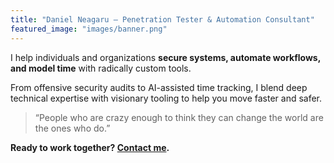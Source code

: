 ```yaml
---
title: "Daniel Neagaru – Penetration Tester & Automation Consultant"
featured_image: "images/banner.png"
---
```


I help individuals and organizations **secure systems, automate workflows, and model time** with radically custom tools.

From offensive security audits to AI-assisted time tracking, I blend deep technical expertise with visionary tooling to help you move faster and safer.

> “People who are crazy enough to think they can change the world are the ones who do.”

**Ready to work together? [Contact me](/contact).**
